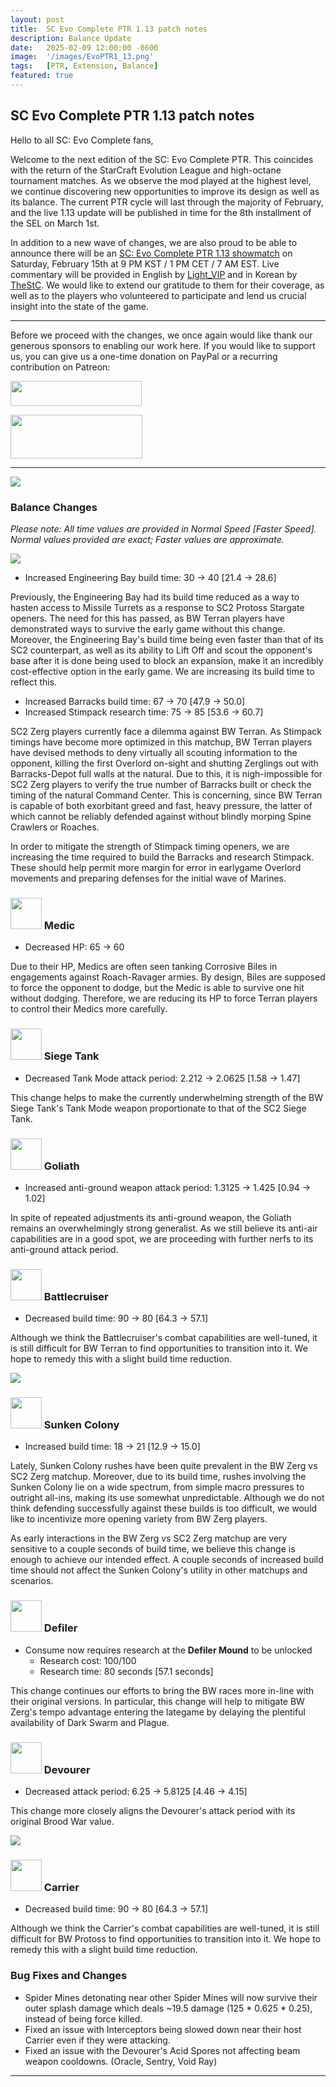```yaml
---
layout: post
title:  SC Evo Complete PTR 1.13 patch notes
description: Balance Update
date:   2025-02-09 12:00:00 -0600
image:  '/images/EvoPTR1_13.png'
tags:   [PTR, Extension, Balance]
featured: true
---
```


## SC Evo Complete PTR 1.13 patch notes

Hello to all SC: Evo Complete fans,

Welcome to the next edition of the SC: Evo Complete PTR. This coincides with the return of the StarCraft Evolution League and high-octane tournament matches. As we observe the mod played at the highest level, we continue discovering new opportunities to improve its design as well as its balance. The current PTR cycle will last through the majority of February, and the live 1.13 update will be published in time for the 8th installment of the SEL on March 1st.

In addition to a new wave of changes, we are also proud to be able to announce there will be an <a href="https://liquipedia.net/starcraft2/Bingus_World/26">SC: Evo Complete PTR 1.13 showmatch</a> on Saturday, February 15th at 9 PM KST / 1 PM CET / 7 AM EST. Live commentary will be provided in English by <a href="https://www.twitch.tv/cranky_ducklings">Light_VIP</a> and in Korean by <a href="https://www.youtube.com/@SC1SC2/streams">TheStC</a>. We would like to extend our gratitude to them for their coverage, as well as to the players who volunteered to participate and lend us crucial insight into the state of the game.

***

Before we proceed with the changes, we once again would like thank our generous sponsors to enabling our work here. If you would like to support us, you can give us a one-time donation on PayPal or a recurring contribution on Patreon:

<a href="https://paypal.me/KopruluKat/"><img src="{{site.baseurl}}/images/blue.png" width="210" height="40"></a> 

<a href="https://www.patreon.com/TeamKopruluSC2"><img src="{{site.baseurl}}/images/becomeAPatronBanner.png" width="211" height="70"></a>

***

![]({{site.baseurl}}/images/Divider_Extension.png)

### Balance Changes
*Please note: All time values are provided in Normal Speed [Faster Speed]. Normal values provided are exact; Faster values are approximate.*

![]({{site.baseurl}}/images/Divider_Terran.png)

- Increased Engineering Bay build time: 30 -> 40 [21.4 -> 28.6]

Previously, the Engineering Bay had its build time reduced as a way to hasten access to Missile Turrets as a response to SC2 Protoss Stargate openers. The need for this has passed, as BW Terran players have demonstrated ways to survive the early game without this change. Moreover, the Engineering Bay's build time being even faster than that of its SC2 counterpart, as well as its ability to Lift Off and scout the opponent's base after it is done being used to block an expansion, make it an incredibly cost-effective option in the early game. We are increasing its build time to reflect this.

- Increased Barracks build time: 67 -> 70 [47.9 -> 50.0]
- Increased Stimpack research time: 75 -> 85 [53.6 -> 60.7]

SC2 Zerg players currently face a dilemma against BW Terran. As Stimpack timings have become more optimized in this matchup, BW Terran players have devised methods to deny virtually all scouting information to the opponent, killing the first Overlord on-sight and shutting Zerglings out with Barracks-Depot full walls at the natural. Due to this, it is nigh-impossible for SC2 Zerg players to verify the true number of Barracks built or check the timing of the natural Command Center. This is concerning, since BW Terran is capable of both exorbitant greed and fast, heavy pressure, the latter of which cannot be reliably defended against without blindly morping Spine Crawlers or Roaches.

In order to mitigate the strength of Stimpack timing openers, we are increasing the time required to build the Barracks and research Stimpack. These should help permit more margin for error in earlygame Overlord movements and preparing defenses for the initial wave of Marines.

### <img src="{{site.baseurl}}/images/btn-unit-terran-medic.png" width="50" height="50"> Medic
- Decreased HP: 65 -> 60

Due to their HP, Medics are often seen tanking Corrosive Biles in engagements against Roach-Ravager armies. By design, Biles are supposed to force the opponent to dodge, but the Medic is able to survive one hit without dodging. Therefore, we are reducing its HP to force Terran players to control their Medics more carefully.

### <img src="{{site.baseurl}}/images/btn-unit-terran-siegetank-sieged@scbw.png" width="50" height="50"> Siege Tank
- Decreased Tank Mode attack period: 2.212 -> 2.0625 [1.58 -> 1.47]

This change helps to make the currently underwhelming strength of the BW Siege Tank's Tank Mode weapon proportionate to that of the SC2 Siege Tank.

### <img src="{{site.baseurl}}/images/btn-unit-terran-goliath@scbw.png" width="50" height="50"> Goliath
- Increased anti-ground weapon attack period: 1.3125 -> 1.425 [0.94 -> 1.02]

In spite of repeated adjustments its anti-ground weapon, the Goliath remains an overwhelmingly strong generalist. As we still believe its anti-air capabilities are in a good spot, we are proceeding with further nerfs to its anti-ground attack period.

### <img src="{{site.baseurl}}/images/btn-unit-terran-battlecruiser@scbw.png" width="50" height="50"> Battlecruiser
- Decreased build time: 90 -> 80 [64.3 -> 57.1]

Although we think the Battlecruiser's combat capabilities are well-tuned, it is still difficult for BW Terran to find opportunities to transition into it. We hope to remedy this with a slight build time reduction.

![]({{site.baseurl}}/images/Divider_Zerg.png)

### <img src="{{site.baseurl}}/images/btn-unit-zerg-sunkencolony@scbw.png" width="50" height="50"> Sunken Colony
- Increased build time: 18 -> 21 [12.9 -> 15.0]

Lately, Sunken Colony rushes have been quite prevalent in the BW Zerg vs SC2 Zerg matchup. Moreover, due to its build time, rushes involving the Sunken Colony lie on a wide spectrum, from simple macro pressures to outright all-ins, making its use somewhat unpredictable. Although we do not think defending successfully against these builds is too difficult, we would like to incentivize more opening variety from BW Zerg players.

As early interactions in the BW Zerg vs SC2 Zerg matchup are very sensitive to a couple seconds of build time, we believe this change is enough to achieve our intended effect. A couple seconds of increased build time should not affect the Sunken Colony's utility in other matchups and scenarios.

### <img src="{{site.baseurl}}/images/btn-unit-zerg-defiler@scbw.png" width="50" height="50"> Defiler
- Consume now requires research at the **Defiler Mound** to be unlocked
    - Research cost: 100/100
    - Research time: 80 seconds [57.1 seconds]

This change continues our efforts to bring the BW races more in-line with their original versions. In particular, this change will help to mitigate BW Zerg's tempo advantage entering the lategame by delaying the plentiful availability of Dark Swarm and Plague.

### <img src="{{site.baseurl}}/images/btn-unit-zerg-devourerex3.png" width="50" height="50"> Devourer
- Decreased attack period: 6.25 -> 5.8125 [4.46 -> 4.15]

This change more closely aligns the Devourer's attack period with its original Brood War value.

![]({{site.baseurl}}/images/Divider_Protoss.png)

### <img src="{{site.baseurl}}/images/btn-unit-protoss-carrier@scbw.png" width="50" height="50"> Carrier
- Decreased build time: 90 -> 80 [64.3 -> 57.1]

Although we think the Carrier's combat capabilities are well-tuned, it is still difficult for BW Protoss to find opportunities to transition into it. We hope to remedy this with a slight build time reduction.

### Bug Fixes and Changes

- Spider Mines detonating near other Spider Mines will now survive their outer splash damage which deals ~19.5 damage (125 * 0.625 * 0.25), instead of being force killed.
- Fixed an issue with Interceptors being slowed down near their host Carrier even if they were attacking.
- Fixed an issue with the Devourer's Acid Spores not affecting beam weapon cooldowns. (Oracle, Sentry, Void Ray)

***